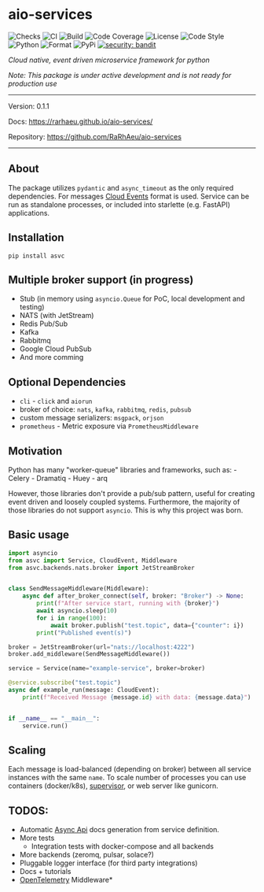 # aio-services
![Checks](https://img.shields.io/github/checks-status/RaRhAeu/aio-services/main)
![CI](https://github.com/RaRhAeu/aio-services/workflows/CI/badge.svg)
![Build](https://github.com/RaRhAeu/aio-services/workflows/Publish/badge.svg)
![Code Coverage](https://codecov.io/gh/RaRhAeu/aio-services/branch/main/graph/badge.svg)
![License](https://img.shields.io/github/license/RaRhAeu/aio-services)
![Code Style](https://img.shields.io/badge/code%20style-black-000000.svg)
![Python](https://img.shields.io/pypi/pyversions/asvc)
![Format](https://img.shields.io/pypi/format/asvc)
![PyPi](https://img.shields.io/pypi/v/asvc)
[![security: bandit](https://img.shields.io/badge/security-bandit-yellow.svg)](https://github.com/PyCQA/bandit)

*Cloud native, event driven microservice framework for python*

*Note: This package is under active development and is not ready for production use*

---
Version: 0.1.1

Docs: https://rarhaeu.github.io/aio-services/

Repository: https://github.com/RaRhAeu/aio-services

---
## About

The package utilizes `pydantic` and `async_timeout` as the only required dependencies.
For messages [Cloud Events](https://cloudevents.io/) format is used.
Service can be run as standalone processes, or included into starlette (e.g. FastAPI) applications.

## Installation

```shell
pip install asvc
```

## Multiple broker support (in progress)

- Stub (in memory using `asyncio.Queue` for PoC, local development and testing)
- NATS (with JetStream)
- Redis Pub/Sub
- Kafka
- Rabbitmq
- Google Cloud PubSub
- And more comming

## Optional Dependencies
  - `cli` - `click` and `aiorun`
  - broker of choice: `nats`, `kafka`, `rabbitmq`, `redis`, `pubsub`
  - custom message serializers: `msgpack`, `orjson`
  - `prometheus` - Metric exposure via `PrometheusMiddleware`

## Motivation

Python has many "worker-queue" libraries and frameworks, such as:
    - Celery
    - Dramatiq
    - Huey
    - arq

However, those libraries don't provide a pub/sub pattern, useful for creating
event driven and loosely coupled systems. Furthermore, the majority of those libraries
do not support `asyncio`. This is why this project was born.

## Basic usage


```python
import asyncio
from asvc import Service, CloudEvent, Middleware
from asvc.backends.nats.broker import JetStreamBroker


class SendMessageMiddleware(Middleware):
    async def after_broker_connect(self, broker: "Broker") -> None:
        print(f"After service start, running with {broker}")
        await asyncio.sleep(10)
        for i in range(100):
            await broker.publish("test.topic", data={"counter": i})
        print("Published event(s)")

broker = JetStreamBroker(url="nats://localhost:4222")
broker.add_middleware(SendMessageMiddleware())

service = Service(name="example-service", broker=broker)

@service.subscribe("test.topic")
async def example_run(message: CloudEvent):
    print(f"Received Message {message.id} with data: {message.data}")


if __name__ == "__main__":
    service.run()

```


## Scaling

Each message is load-balanced (depending on broker) between all service instances with the same `name`.
To scale number of processes you can use containers (docker/k8s), [supervisor](http://supervisord.org/),
or web server like gunicorn.


## TODOS:

- Automatic [Async Api](https://www.asyncapi.com/) docs generation from service definition.
- More tests
  - Integration tests with docker-compose and all backends
- More backends (zeromq, pulsar, solace?)
- Pluggable logger interface (for third party integrations)
- Docs + tutorials
- [OpenTelemetry](https://opentelemetry.io/) Middleware\*